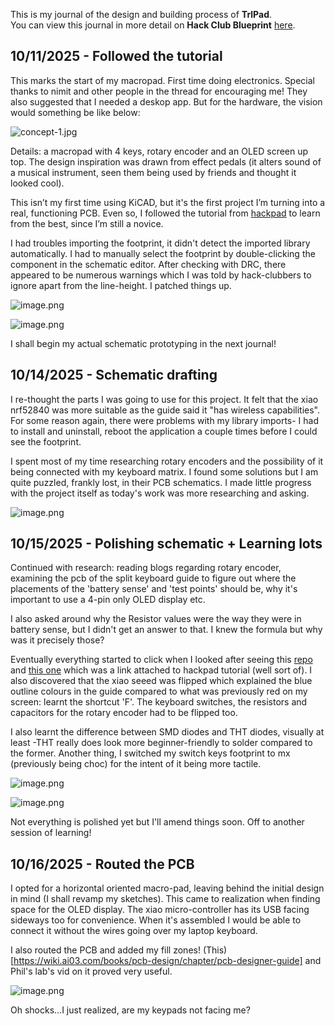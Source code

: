 <!--
  ===================    !!READ THIS NOTICE!!   ====================
  DO NOT edit this file manually. Your changes WILL BE OVERWRITTEN!
  This journal is auto generated and updated by Hack Club Blueprint.
  To edit this file, please edit your journal entries on Blueprint.
  ==================================================================
-->

This is my journal of the design and building process of **TrlPad**.  
You can view this journal in more detail on **Hack Club Blueprint** [here](https://blueprint.hackclub.com/projects/377).


## 10/11/2025 - Followed the tutorial  

This marks the start of my macropad. First time doing electronics. Special thanks to nimit and other people in the thread for encouraging me! They also suggested that I needed a deskop app. But for the hardware, the vision would something be like below:

![concept-1.jpg](https://blueprint.hackclub.com/user-attachments/blobs/proxy/eyJfcmFpbHMiOnsiZGF0YSI6MTU4OSwicHVyIjoiYmxvYl9pZCJ9fQ==--99acb60c861b588bb9ba950350989237539b35af/concept-1.jpg)

Details: a macropad with 4 keys, rotary encoder and an OLED screen up top. The design inspiration was drawn from effect pedals (it alters sound of a musical instrument, seen them being used by friends and thought it looked cool). 

This isn’t my first time using KiCAD, but it's the first project I’m turning into a real, functioning PCB. Even so, I followed the tutorial from [hackpad](https://hackpad.hackclub.com/guide) to learn from the best, since I’m still a novice.

I had troubles importing the footprint, it didn't detect the imported library automatically. I had to manually select the footprint by double-clicking the component in the schematic editor. After checking with DRC, there appeared to be numerous warnings which I was told by hack-clubbers to ignore apart from the line-height. I patched things up.

![image.png](https://blueprint.hackclub.com/user-attachments/blobs/proxy/eyJfcmFpbHMiOnsiZGF0YSI6MTU5MCwicHVyIjoiYmxvYl9pZCJ9fQ==--96eaa782308a161b88575a3ce258203d2cdc9abd/image.png)

![image.png](https://blueprint.hackclub.com/user-attachments/blobs/proxy/eyJfcmFpbHMiOnsiZGF0YSI6MTU5MSwicHVyIjoiYmxvYl9pZCJ9fQ==--417ca5dfdf6dcb7298cd15d32f4b8dd824939ea0/image.png)


I shall begin my actual schematic prototyping in the next journal!

  

## 10/14/2025 - Schematic drafting  

I re-thought the parts I was going to use for this project. It felt that the xiao nrf52840 was more suitable as the guide said it "has wireless capabilities". For some reason again, there were problems with my library imports- I had to install and uninstall, reboot the application a couple times before I could see the footprint.

I spent most of my time researching rotary encoders and the possibility of it being connected with my keyboard matrix. I found some solutions but I am quite puzzled, frankly lost, in their PCB schematics. I made little progress with the project itself as today's work was more researching and asking. 

![image.png](https://blueprint.hackclub.com/user-attachments/blobs/proxy/eyJfcmFpbHMiOnsiZGF0YSI6MjAyMSwicHVyIjoiYmxvYl9pZCJ9fQ==--506625f17c6f939deda9a32bede705cfd578428d/image.png)
  

## 10/15/2025 - Polishing schematic + Learning lots  

Continued with research: reading blogs regarding rotary encoder, examining the pcb of the split keyboard guide to figure out where the placements of the 'battery sense' and 'test points' should be, why it's important to use a 4-pin only OLED display etc. 

I also asked around why the Resistor values were the way they were in battery sense, but I didn't get an answer to that. I knew the formula but why was it precisely those?

Eventually everything started to click when I looked after seeing this [repo](https://github.com/bytesizedengineering/macropad?tab=readme-ov-file) and [this one](https://palmacas.com/macroboard-diseno/) which was a link attached to hackpad tutorial (well sort of). I also discovered that the xiao seeed was flipped which explained the blue outline colours in the guide compared to what was previously red on my screen: learnt the shortcut 'F'. The keyboard switches, the resistors and capacitors for the rotary encoder had to be flipped too.

I also learnt the difference between SMD diodes and THT diodes, visually at least -THT really does look more beginner-friendly to solder compared to the former. Another thing, I switched my switch keys footprint to mx (previously being choc) for the intent of it being more tactile.

![image.png](https://blueprint.hackclub.com/user-attachments/blobs/proxy/eyJfcmFpbHMiOnsiZGF0YSI6MjIxNywicHVyIjoiYmxvYl9pZCJ9fQ==--5693cf6ed1993e1101b6f271e758c67c9c37d657/image.png)

![image.png](https://blueprint.hackclub.com/user-attachments/blobs/proxy/eyJfcmFpbHMiOnsiZGF0YSI6MjIxNCwicHVyIjoiYmxvYl9pZCJ9fQ==--bb8e0e216c4affdb415110109fcccd4fb2f80c37/image.png)

Not everything is polished yet but I'll amend things soon. Off to another session of learning!  

## 10/16/2025 - Routed the PCB  

I opted for a horizontal oriented macro-pad, leaving behind the initial design in mind (I shall revamp my sketches). This came to realization when finding space for the OLED display. The xiao micro-controller has its USB facing sideways too for convenience. When it's assembled I would be able to connect it without the wires going over my laptop keyboard.

I also routed the PCB and added my fill zones! (This)[https://wiki.ai03.com/books/pcb-design/chapter/pcb-designer-guide] and Phil's lab's vid on it proved very useful. 

![image.png](https://blueprint.hackclub.com/user-attachments/blobs/proxy/eyJfcmFpbHMiOnsiZGF0YSI6MjM2NCwicHVyIjoiYmxvYl9pZCJ9fQ==--d9a081cf87130ae6deb2fa5a115de8c7ca7a1588/image.png)

Oh shocks...I just realized, are my keypads not facing me?  

